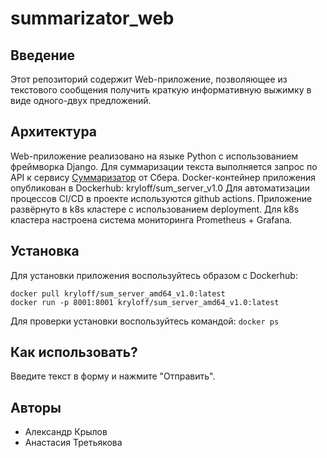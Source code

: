 # summarizator_web

## Введение
Этот репозиторий содержит Web-приложение, позволяющее из текстового сообщения получить краткую информативную выжимку в виде одного-двух предложений.

## Архитектура
Web-приложение реализовано на языке Python с использованием фреймворка Django. Для суммаризации текста выполняется запрос по API к сервису [Суммаризатор](https://developers.sber.ru/portal/products/summarizer?attempt=1) от Сбера.
Docker-контейнер приложения опубликован в Dockerhub: kryloff/sum_server_v1.0
Для автоматизации процессов CI/CD в проекте используются github actions.
Приложение развёрнуто в k8s кластере с использованием deployment.
Для k8s кластера настроена система мониторинга Prometheus + Grafana.

## Установка
Для установки приложения воспользуйтесь образом с Dockerhub:
```
docker pull kryloff/sum_server_amd64_v1.0:latest
docker run -p 8001:8001 kryloff/sum_server_amd64_v1.0:latest 
```
Для проверки установки воспользуйтесь командой:
`docker ps`

## Как использовать?
Введите текст в форму и нажмите "Отправить".

## Авторы
* Александр Крылов
* Анастасия Третьякова
